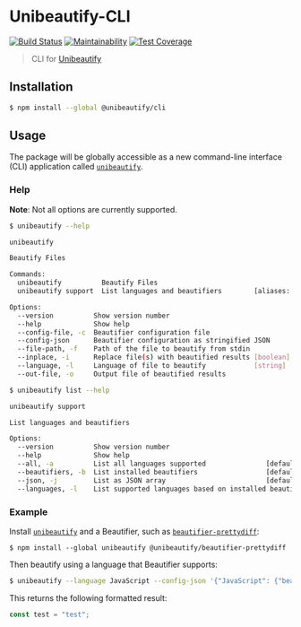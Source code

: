 # Unibeautify-CLI

[![Build Status](https://travis-ci.com/Unibeautify/cli.svg?branch=master)](https://travis-ci.com/Unibeautify/cli) [![Maintainability](https://api.codeclimate.com/v1/badges/8547ff73a2419bbabf92/maintainability)](https://codeclimate.com/github/Unibeautify/unibeautify-cli/maintainability) [![Test Coverage](https://api.codeclimate.com/v1/badges/8547ff73a2419bbabf92/test_coverage)](https://codeclimate.com/github/Unibeautify/unibeautify-cli/test_coverage)

> CLI for [Unibeautify](https://github.com/Unibeautify/unibeautify)

## Installation

```bash
$ npm install --global @unibeautify/cli
```

## Usage

The package will be globally accessible as a new command-line interface (CLI) application called [`unibeautify`](https://github.com/Unibeautify/unibeautify).

### Help

**Note**: Not all options are currently supported.

```bash
$ unibeautify --help

unibeautify

Beautify Files

Commands:
  unibeautify          Beautify Files                                  [default]
  unibeautify support  List languages and beautifiers        [aliases: list, ls]

Options:
  --version          Show version number                               [boolean]
  --help             Show help                                         [boolean]
  --config-file, -c  Beautifier configuration file                      [string]
  --config-json      Beautifier configuration as stringified JSON       [string]
  --file-path, -f    Path of the file to beautify from stdin            [string]
  --inplace, -i      Replace file(s) with beautified results [boolean] [default: false]  
  --language, -l     Language of file to beautify            [string] [required]
  --out-file, -o     Output file of beautified results                  [string]

```
```bash
$ unibeautify list --help

unibeautify support

List languages and beautifiers

Options:
  --version          Show version number                               [boolean]
  --help             Show help                                         [boolean]
  --all, -a          List all languages supported               [default: false]
  --beautifiers, -b  List installed beautifiers                 [default: false]
  --json, -j         List as JSON array                         [default: false]
  --languages, -l    List supported languages based on installed beautifiers [default: false]
```

### Example

Install [`unibeautify`](https://github.com/Unibeautify/unibeautify) and a Beautifier, such as [`beautifier-prettydiff`](https://github.com/Unibeautify/beautifier-prettydiff):

```
$ npm install --global unibeautify @unibeautify/beautifier-prettydiff
```

Then beautify using a language that Beautifier supports:

```bash
$ unibeautify --language JavaScript --config-json '{"JavaScript": {"beautifiers": ["ESLint"],"quotes": "double"}}' <<< "const test = 'test';"
```

This returns the following formatted result:

```javascript
const test = "test";
```
